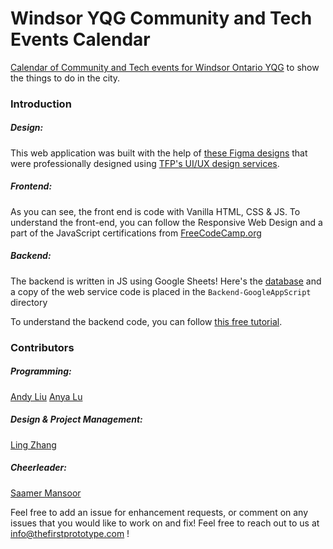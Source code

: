 # Windsor YQG Community and Tech Events Calendar
[Calendar of Community and Tech events for Windsor Ontario YQG](https://thefirstprototype.com/windsor-ontario-yqg-events-calendar/) to show the things to do in the city.

### Introduction

##### Design: 

This web application was built with the help of [these Figma designs](https://www.figma.com/file/WnnGHvEo5QWPaim74PxZxO/Calendar?node-id=0%3A1) that were professionally designed using [TFP's UI/UX design services](https://thefirstprototype.com).

##### Frontend:

As you can see, the front end is code with Vanilla HTML, CSS & JS. To understand the front-end, you can follow the Responsive Web Design and a part of the JavaScript certifications from [FreeCodeCamp.org](https://www.freecodecamp.org)

##### Backend:

The backend is written in JS using Google Sheets! Here's the [database](https://docs.google.com/spreadsheets/d/1capzJ-WkHkTP-3ygHCToyhQnBPLYmVfglqEUoHPt08Q/edit#gid=1731707385) and a copy of the web service code is placed in the `Backend-GoogleAppScript` directory

To understand the backend code, you can follow [this free tutorial](https://medium.com/@prototypemakers/simplest-universal-free-game-leaderboard-with-google-sheets-5ab548db009f).

### Contributors

##### Programming:

[Andy Liu](https://www.linkedin.com/in/andy-liu-110625217/)
[Anya Lu](https://www.linkedin.com/in/anya-lu-956410211/)

##### Design & Project Management:

[Ling Zhang](https://www.linkedin.com/in/ling-zhang-0302/)

##### Cheerleader:

[Saamer Mansoor](https://linkedin.com/in/saamer)

Feel free to add an issue for enhancement requests, or comment on any issues that you would like to work on and fix! Feel free to reach out to us at info@thefirstprototype.com !
